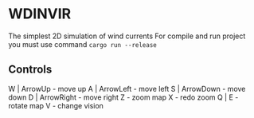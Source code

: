 # WDINVIR
The simplest 2D simulation of wind currents
For compile and run project you must use command
`cargo run --release`
## Controls
W | ArrowUp - move up
A | ArrowLeft - move left
S | ArrowDown - move down
D | ArrowRight - move right
Z - zoom map
X - redo zoom
Q | E - rotate map
V - change vision
